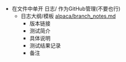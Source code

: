
- 在文件中单开 日志/ 作为GitHub管理(不要也行)
	- 日志大纲/模板 [alpaca/branch_notes.md](https://github.com/Yuano0o/alpaca/blob/time/branch_notes.md)
		- 版本链接
		- 测试简介
		- 具体说明
		- 测试结果记录
		- 备注

